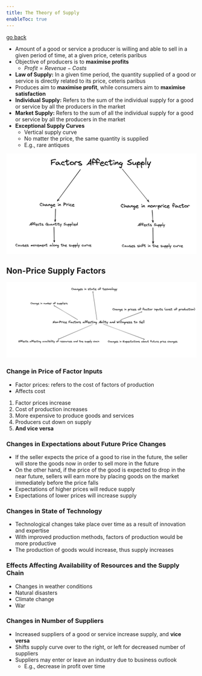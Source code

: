 ```yaml
---
title: The Theory of Supply
enableToc: true
---
```


[go back](11Subjects/11Economics.md)

-   Amount of a good or service a producer is willing and able to sell in a given period of time, at a given price, ceteris paribus
-   Objective of producers is to ********************************maximise profits********************************
    -   $Profit = Revenue-Costs$
-   ****************************Law of Supply:**************************** In a given time period, the quantity supplied of a good or service is directly related to its price, ceteris paribus
-   Produces aim to ********************************maximise profit********************************, while consumers aim to ******************************************maximise satisfaction******************************************
-   **************************************Individual Supply:************************************** Refers to the sum of the individual supply for a good or service by all the producers in the market
-   ************************Market Supply:************************ Refers to the sum of all the individual supply for a good or service by all the producers in the market
-   **********Exceptional Supply Curves**********
    -   Vertical supply curve
    -   No matter the price, the same quantity is supplied
    -   E.g., rare antiques

![](11SubjectImages/supply%20factor.png)

## Non-Price Supply Factors

![](11SubjectImages/nonprice%20supply.png)

### Change in Price of Factor Inputs

-   Factor prices: refers to the cost of factors of production
-   Affects cost

1.  Factor prices increase
2.  Cost of production increases
3.  More expensive to produce goods and services
4.  Producers cut down on supply
5.  ****************************And vice versa****************************

### Changes in Expectations about Future Price Changes

-   If the seller expects the price of a good to rise in the future, the seller will store the goods now in order to sell more in the future
-   On the other hand, if the price of the good is expected to drop in the near future, sellers will earn more by placing goods on the market immediately before the price falls
-   Expectations of higher prices will reduce supply
-   Expectations of lower prices will increase supply

### Changes in State of Technology

-   Technological changes take place over time as a result of innovation and expertise
-   With improved production methods, factors of production would be more productive
-   The production of goods would increase, thus supply increases

### Effects Affecting Availability of Resources and the Supply Chain

-   Changes in weather conditions
-   Natural disasters
-   Climate change
-   War

### Changes in Number of Suppliers

-   Increased suppliers of a good or service increase supply, and ************vice versa************
-   Shifts supply curve over to the right, or left for decreased number of suppliers
-   Suppliers may enter or leave an industry due to business outlook
    -   E.g., decrease in profit over time